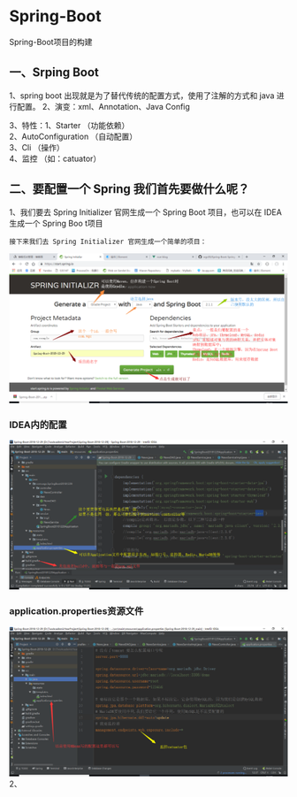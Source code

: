 # Spring-Boot
Spring-Boot项目的构建


## 一、Srping Boot
1、spring boot 出现就是为了替代传统的配置方式，使用了注解的方式和 java 进行配置。
2、演变：xml、Annotation、Java Config

3、特性：1、Starter                 （功能依赖）  
         2、AutoConfiguration       （自动配置）  
         3、Cli                     （操作）  
         4、监控  					（如：catuator）

## 二、要配置一个 Spring 我们首先要做什么呢？

1、我们要去 Spring Initializer 官网生成一个 Spring Boot 项目，也可以在 IDEA 生成一个 Spring Boo t项目

	接下来我们去 Spring Initializer 官网生成一个简单的项目：
	
	
	
![a](springboot.png)
	
### IDEA内的配置

![a](springboot-1.png)  

### application.properties资源文件
	
![a](springboot-2.png)
2、
